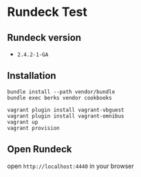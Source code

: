 # Rundeck Test

## Rundeck version

- `2.4.2-1-GA`

## Installation

```
bundle install --path vendor/bundle
bundle exec berks vendor cookbooks
```

```
vagrant plugin install vagrant-vbguest
vagrant plugin install vagrant-omnibus
vagrant up
vagrant provision
```

## Open Rundeck

open `http://localhost:4440` in your browser
